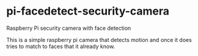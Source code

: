 # pi-facedetect-security-camera
Raspberry Pi security camera with face detection

This is a simple raspberry pi camera that detects motion and once it does tries to match to faces that it already know. 

